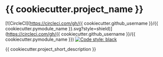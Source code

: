 # {{ cookiecutter.project_name }}

[![CircleCI](https://circleci.com/gh/{{ cookiecutter.github_username }}/{{ cookiecutter.pymodule_name }}.svg?style=shield)](https://circleci.com/gh/{{ cookiecutter.github_username }}/{{ cookiecutter.pymodule_name }}) [![Code style: black](https://img.shields.io/badge/code%20style-black-000000.svg)](https://github.com/psf/black)


{{ cookiecutter.project_short_description }}
